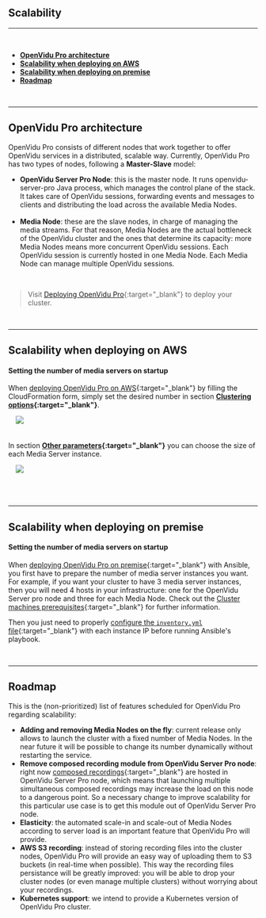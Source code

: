 <h2 id="section-title">Scalability</h2>
<hr>

<br>

- **[OpenVidu Pro architecture](#openvidu-pro-architecture)**
- **[Scalability when deploying on AWS](#scalability-when-deploying-on-aws)**
- **[Scalability when deploying on premise](#scalability-when-deploying-on-premise)**
- **[Roadmap](#roadmap)**

<br>

---

## OpenVidu Pro architecture

OpenVidu Pro consists of different nodes that work together to offer OpenVidu services in a distributed, scalable way. Currently, OpenVidu Pro has two types of nodes, following a **Master-Slave** model:

- **OpenVidu Server Pro Node**: this is the master node. It runs openvidu-server-pro Java process, which manages the control plane of the stack. It takes care of OpenVidu sessions, forwarding events and messages to clients and distributing the load across the available Media Nodes.<br><br>
- **Media Node**: these are the slave nodes, in charge of managing the media streams. For that reason, Media Nodes are the actual bottleneck of the OpenVidu cluster and the ones that determine its capacity: more Media Nodes means more concurrent OpenVidu sessions. Each OpenVidu session is currently hosted in one Media Node. Each Media Node can manage multiple OpenVidu sessions.

<br>

> Visit [Deploying OpenVidu Pro](/openvidu-pro/deploying-openvidu-pro){:target="_blank"} to deploy your cluster.

<br>

---

## Scalability when deploying on AWS

#### Setting the number of media servers on startup

When [deploying OpenVidu Pro on AWS](/openvidu-pro/deploying-openvidu-pro#deploying-openvidu-pro-on-aws){:target="_blank"} by filling the CloudFormation form, simply set the desired number in section **[Clustering options](/openvidu-pro/deploying-openvidu-pro/#clustering-options){:target="_blank"}**.

<div class="row">
    <div style="margin: 5px 15px 35px 15px">
        <a data-fancybox="gallery-pro11" href="/img/docs/openvidu-pro/marketplace/marketClusteringOptions.png"><img class="img-responsive img-pro img-pro-small" src="/img/docs/openvidu-pro/marketplace/marketClusteringOptions.png"/></a>
    </div>
</div>

In section **[Other parameters](/openvidu-pro/deploying-openvidu-pro/#other-parameters){:target="_blank"}** you can choose the size of each Media Server instance.

<div class="row">
    <div style="margin: 5px 15px 35px 15px">
        <a data-fancybox="gallery-pro12" href="/img/docs/openvidu-pro/marketplace/marketOthers.png"><img class="img-responsive img-pro img-pro-small" src="/img/docs/openvidu-pro/marketplace/marketOthers.png"/></a>
    </div>
</div>

<br>

---

## Scalability when deploying on premise

#### Setting the number of media servers on startup

When [deploying OpenVidu Pro on premise](/openvidu-pro/deploying-openvidu-pro#deploying-openvidu-pro-on-premise){:target="_blank"} with Ansible, you first have to prepare the number of media server instances you want. For example, if you want your cluster to have 3 media server instances, then you will need 4 hosts in your infrastructure: one for the OpenVidu Server pro node and three for each Media Node. Check out the [Cluster machines prerequisites](/openvidu-pro/deploying-openvidu-pro/#in-your-cluster-machines){:target="_blank"} for further information.

Then you just need to properly [configure the `inventory.yml` file](/openvidu-pro/deploying-openvidu-pro/#3-ansibles-inventory){:target="_blank"} with each instance IP before running Ansible's playbook.

<!--

#### Setting the number of media servers on startup

There are 3 [configuration properties](/reference-docs/openvidu-server-params/){:target="_blank"} that you must set up to launch OpenVidu Pro with multiple media servers:

- `openvidu.pro.cluster`: set it to `true`
- `openvidu.pro.cluster.load.strategy`: this property defines the load strategy for distributing the video sessions among the different media servers. New sessions will be established automatically in the less loaded server. This property may be:
    - `streams`: the load is calculated counting the total number of publishers and subscribers in the media server
    - `sessions`: the load is calculated counting the number of sessions in the media server
    - `mediaObjects`: the load is calculated counting the number of media objects in the media server. This includes publisher an dsubscriber endpoints, filter
- `kms.uris`: 

-->

<br>

---

## Roadmap

This is the (non-prioritized) list of features scheduled for OpenVidu Pro regarding scalability:

- **Adding and removing Media Nodes on the fly**: current release only allows to launch the cluster with a fixed number of Media Nodes. In the near future it will be possible to change its number dynamically without restarting the service.
- **Remove composed recording module from OpenVidu Server Pro node**: right now [composed recordings](/advanced-features/recording/#composed-recording){:target="_blank"} are hosted in OpenVidu Server Pro node, which means that launching multiple simultaneous composed recordings may increase the load on this node to a dangerous point. So a necessary change to improve scalability for this particular use case is to get this module out of OpenVidu Server Pro node.
- **Elasticity**: the automated scale-in and scale-out of Media Nodes according to server load is an important feature that OpenVidu Pro will provide.
- **AWS S3 recording**: instead of storing recording files into the cluster nodes, OpenVidu Pro will provide an easy way of uploading them to S3 buckets (in real-time when possible). This way the recording files persistance will be greatly improved: you will be able to drop your cluster nodes (or even manage multiple clusters) without worrying about your recordings.
- **Kubernetes support**: we intend to provide a Kubernetes version of OpenVidu Pro cluster.

<br>